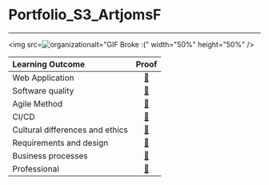 # Portfolio_S3_ArtjomsF
***
<img src=![organization](https://github.com/Otrigos/Portfolio_S3_ArtjomsF/assets/92020227/9c70526e-55dc-41b0-a36f-83d1f461b088)alt="GIF Broke :(" width="50%" height="50%" />


| Learning Outcome | Proof |
|:-----------------|:-----:|
|Web Application| [🔗](https://github.com/Otrigos/Portfolio_S3_ArtjomsF/blob/main/proof/web-application.md)
|Software quality| [🔗](https://github.com/Otrigos/Portfolio_S3_ArtjomsF/blob/main/proof/software-quality.md)
|Agile Method| [🔗](https://github.com/Otrigos/Portfolio_S3_ArtjomsF/blob/main/proof/agile_method.md)
|CI/CD| [🔗](https://github.com/Otrigos/Portfolio_S3_ArtjomsF/blob/main/proof/ci-cd.md)
|Cultural differences and ethics| [🔗](https://github.com/Otrigos/Portfolio_S3_ArtjomsF/blob/main/proof/cultural-differences-and-ethics.md)
|Requirements and design| [🔗](https://github.com/Otrigos/Portfolio_S3_ArtjomsF/blob/main/proof/requirements-and-design.md)
|Business processes| [🔗](https://github.com/Otrigos/Portfolio_S3_ArtjomsF/blob/main/proof/business-process.md)
|Professional| [🔗](https://github.com/Otrigos/Portfolio_S3_ArtjomsF/blob/main/proof/proffesional.md)
